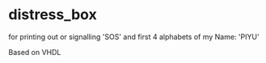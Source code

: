 # distress_box
for printing out or signalling 'SOS' and first 4 alphabets of my Name: 'PIYU'

Based on VHDL
